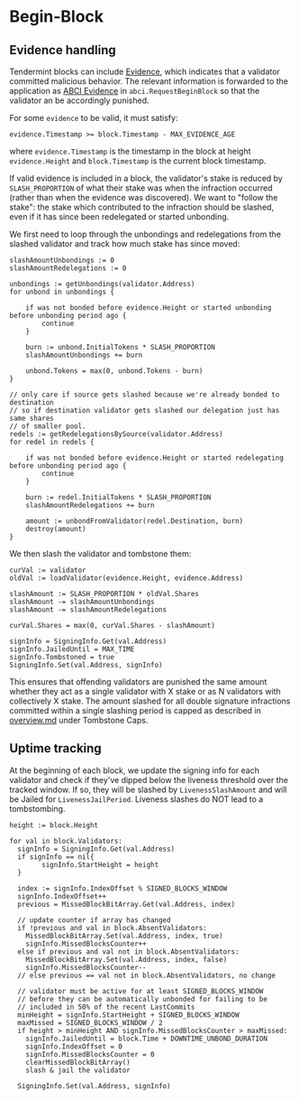 # Begin-Block

## Evidence handling

Tendermint blocks can include
[Evidence](https://github.com/ColorPlatform/prism/blob/develop/docs/spec/blockchain/blockchain.md#evidence), which indicates that a validator
committed malicious behavior. The relevant information is forwarded to the
application as [ABCI
Evidence](https://github.com/ColorPlatform/prism/blob/develop/abci/types/types.proto#L259) in `abci.RequestBeginBlock`
so that the validator an be accordingly punished.

For some `evidence` to be valid, it must satisfy:

`evidence.Timestamp >= block.Timestamp - MAX_EVIDENCE_AGE`

where `evidence.Timestamp` is the timestamp in the block at height
`evidence.Height` and `block.Timestamp` is the current block timestamp.

If valid evidence is included in a block, the validator's stake is reduced by `SLASH_PROPORTION` of 
what their stake was when the infraction occurred (rather than when the evidence was discovered).
We want to "follow the stake": the stake which contributed to the infraction should be
slashed, even if it has since been redelegated or started unbonding. 

We first need to loop through the unbondings and redelegations from the slashed validator
and track how much stake has since moved:

```
slashAmountUnbondings := 0
slashAmountRedelegations := 0

unbondings := getUnbondings(validator.Address)
for unbond in unbondings {

    if was not bonded before evidence.Height or started unbonding before unbonding period ago {
        continue
    }

    burn := unbond.InitialTokens * SLASH_PROPORTION
    slashAmountUnbondings += burn

    unbond.Tokens = max(0, unbond.Tokens - burn)
}

// only care if source gets slashed because we're already bonded to destination
// so if destination validator gets slashed our delegation just has same shares
// of smaller pool.
redels := getRedelegationsBySource(validator.Address)
for redel in redels {

    if was not bonded before evidence.Height or started redelegating before unbonding period ago {
        continue
    }

    burn := redel.InitialTokens * SLASH_PROPORTION
    slashAmountRedelegations += burn

    amount := unbondFromValidator(redel.Destination, burn)
    destroy(amount)
}
```

We then slash the validator and tombstone them:

```
curVal := validator
oldVal := loadValidator(evidence.Height, evidence.Address)

slashAmount := SLASH_PROPORTION * oldVal.Shares
slashAmount -= slashAmountUnbondings
slashAmount -= slashAmountRedelegations

curVal.Shares = max(0, curVal.Shares - slashAmount)

signInfo = SigningInfo.Get(val.Address)
signInfo.JailedUntil = MAX_TIME
signInfo.Tombstoned = true
SigningInfo.Set(val.Address, signInfo)
```

This ensures that offending validators are punished the same amount whether they
act as a single validator with X stake or as N validators with collectively X
stake.  The amount slashed for all double signature infractions committed within a
single slashing period is capped as described in [overview.md](overview.md) under Tombstone Caps.

## Uptime tracking

At the beginning of each block, we update the signing info for each validator and check if they've dipped below the liveness threshold over the tracked window.  If so, they will be slashed by `LivenessSlashAmount` and will be Jailed for `LivenessJailPeriod`.  Liveness slashes do NOT lead to a tombstombing.

```
height := block.Height

for val in block.Validators:
  signInfo = SigningInfo.Get(val.Address)
  if signInfo == nil{
        signInfo.StartHeight = height
  }

  index := signInfo.IndexOffset % SIGNED_BLOCKS_WINDOW
  signInfo.IndexOffset++
  previous = MissedBlockBitArray.Get(val.Address, index)

  // update counter if array has changed
  if !previous and val in block.AbsentValidators:
    MissedBlockBitArray.Set(val.Address, index, true)
    signInfo.MissedBlocksCounter++
  else if previous and val not in block.AbsentValidators:
    MissedBlockBitArray.Set(val.Address, index, false)
    signInfo.MissedBlocksCounter--
  // else previous == val not in block.AbsentValidators, no change

  // validator must be active for at least SIGNED_BLOCKS_WINDOW
  // before they can be automatically unbonded for failing to be
  // included in 50% of the recent LastCommits
  minHeight = signInfo.StartHeight + SIGNED_BLOCKS_WINDOW
  maxMissed = SIGNED_BLOCKS_WINDOW / 2
  if height > minHeight AND signInfo.MissedBlocksCounter > maxMissed:
    signInfo.JailedUntil = block.Time + DOWNTIME_UNBOND_DURATION
    signInfo.IndexOffset = 0
    signInfo.MissedBlocksCounter = 0
    clearMissedBlockBitArray()
    slash & jail the validator

  SigningInfo.Set(val.Address, signInfo)
```
